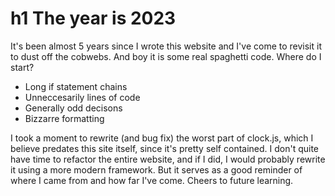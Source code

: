 # h1 The year is 2023

It's been almost 5 years since I wrote this website and I've come to revisit it to dust off the cobwebs.
And boy it is some real spaghetti code.
Where do I start?
+ Long if statement chains
+ Unneccesarily lines of code
+ Generally odd decisons
+ Bizzarre formatting

I took a moment to rewrite (and bug fix) the worst part of clock.js, which I believe predates this site itself, since it's pretty self contained. I don't quite have time to refactor the entire website, and if I did, I would probably rewrite it using a more modern framework. But it serves as a good reminder of where I came from and how far I've come. Cheers to future learning.